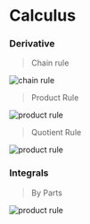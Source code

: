# Calculus

### Derivative

> Chain rule

<img src="https://latex.codecogs.com/svg.latex?\Large&space;\frac{d_y}{d_x}=\frac{d_y}{d_u}\frac{d_u}{d_x}" title="chain rule" />

> Product Rule

<img src="https://latex.codecogs.com/svg.latex?\Large&space;\frac{d}{dx} f(x)g(x) = f(x)g(x)' + f(x)'g(x)" title="product rule" />

> Quotient Rule

<img src="https://latex.codecogs.com/svg.latex?\Large&space;\frac{d}{dx} \frac{f(x)}{g(x)} = \frac{f(x)'g(x) - f(x)g(x)'}{g(x)^2}" title="product rule" />

### Integrals

> By Parts

<img src="https://latex.codecogs.com/svg.latex?\Large&space;\int fg' = fg - \int f'g" title="product rule" />

